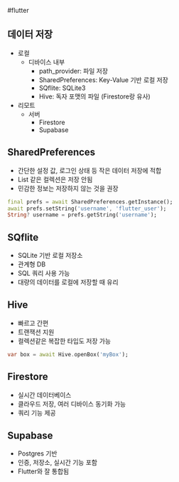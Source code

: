 #flutter 


## 데이터 저장
- 로컬
	- 디바이스 내부
		- path_provider: 파일 저장
		- SharedPreferences: Key-Value 기반 로컬 저장
		- SQflite: SQLite3
		- Hive: 독자 포맷의 파일 (Firestore랑 유사)
- 리모트
	- 서버
		- Firestore
		- Supabase


## SharedPreferences
- 간단한 설정 값, 로그인 상태 등 작은 데이터 저장에 적합
- List 같은 컬렉션은 저장 안됨
- 민감한 정보는 저장하지 않는 것을 권장

```dart
final prefs = await SharedPreferences.getInstance();
await prefs.setString('username', 'flutter_user');
String? username = prefs.getString('username');
```


## SQflite
- SQLite 기반 로컬 저장소
- 관계형 DB
- SQL 쿼리 사용 가능
- 대량의 데이터를 로컬에 저장할 때 유리


## Hive
- 빠르고 간편
- 트랜잭션 지원
- 컬렉션같은 복잡한 타입도 저장 가능

```dart
var box = await Hive.openBox('myBox');
```

## Firestore
- 실시간 데이터베이스
- 클라우드 저장, 여러 디바이스 동기화 가능
- 쿼리 기능 제공

## Supabase
- Postgres 기반
- 인증, 저장소, 실시간 기능 포함
- Flutter와 잘 통합됨